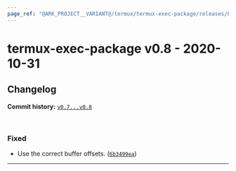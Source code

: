 ```yaml
---
page_ref: "@ARK_PROJECT__VARIANT@/termux/termux-exec-package/releases/0/v0.8.html"
---
```


# termux-exec-package v0.8 - 2020-10-31

## Changelog

**Commit history:** [`v0.7...v0.8`](https://github.com/termux/termux-exec-package/compare/v0.7...v0.8)

&nbsp;



### Fixed

- Use the correct buffer offsets. ([`6b3499ea`](https://github.com/termux/termux-exec-package/commit/6b3499ea))

---

&nbsp;
